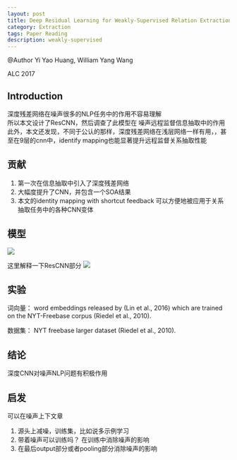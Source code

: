 ```yaml
---
layout: post
title: Deep Residual Learning for Weakly-Supervised Relation Extraction
category: Extraction
tags: Paper Reading
description: weakly-supervised
---
```

@Author
Yi Yao Huang, William Yang Wang

ALC 2017

## Introduction
深度残差网络在噪声很多的NLP任务中的作用不容易理解   
所以本文设计了ResCNN，然后调查了此模型在 噪声远程监督信息抽取中的作用
此外，本文还发现，不同于公认的那样，深度残差网络在浅层网络一样有用，，甚至在9层的cnn中，identify mapping也能显著提升远程监督关系抽取性能



## 贡献
1. 第一次在信息抽取中引入了深度残差网络
2. 大幅度提升了CNN，并包含一个SOA结果
3. 本文的identity mapping with shortcut feedback 可以方便地被应用于关系抽取任务中的各种CNN变体




## 模型
![](../../graph/ResCNNForRelationExtraction.png)   

这里解释一下ResCNN部分
![](../../graph/ResInRESCNNForRelationExtraction.png)   


## 实验
词向量： word embeddings released by (Lin et al., 2016) which are trained on the NYT-Freebase corpus (Riedel et al., 2010).

数据集： NYT freebase larger dataset (Riedel et al., 2010).

## 结论
深度CNN对噪声NLP问题有积极作用


## 启发

可以在噪声上下文章
1. 源头上减噪，训练集，比如说多示例学习
2. 带着噪声可以训练吗？ 在训练中消除噪声的影响
3. 在最后output部分或者pooling部分消除噪声的影响
